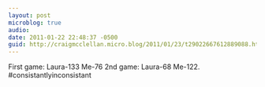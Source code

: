 ```yaml
---
layout: post
microblog: true
audio: 
date: 2011-01-22 22:48:37 -0500
guid: http://craigmcclellan.micro.blog/2011/01/23/t29022667612889088.html
---
```

First game: Laura-133 Me-76 2nd game: Laura-68 Me-122. #consistantlyinconsistant
